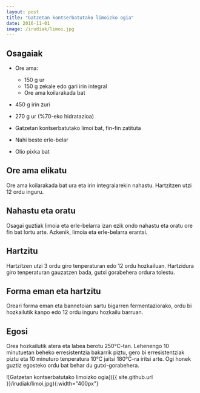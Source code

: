 ```yaml
---
layout: post
title: "Gatzetan kontserbatutako limoizko ogia"
date: 2016-11-01
image: /irudiak/limoi.jpg
---
```


##  Osagaiak

* Ore ama:
  
  * 150 g ur
  * 150 g zekale edo gari irin integral
  * Ore ama koilarakada bat

* 450 g irin zuri

* 270 g ur (%70-eko hidratazioa)

* Gatzetan kontserbatutako limoi bat, fin-fin zatituta

* Nahi beste erle-belar

* Olio pixka bat

## Ore ama elikatu

Ore ama koilarakada bat ura eta irin integralarekin nahastu. Hartzitzen utzi 12 ordu inguru. 

## Nahastu eta oratu

Osagai guztiak limoia eta erle-belarra izan ezik ondo nahastu eta
oratu ore fin bat lortu arte. Azkenik, limoia eta erle-belarra erantsi.

## Hartzitu

Hartzitzen utzi 3 ordu giro tenperaturan edo 12 ordu
hozkailuan. Hartzidura giro tenperaturan gauzatzen bada, gutxi
gorabehera ordura tolestu.

## Forma eman eta hartzitu

Oreari forma eman eta bannetoian sartu bigarren fermentaziorako, ordu
bi hozkailutik kanpo edo 12 ordu inguru hozkailu barruan.

## Egosi

Orea hozkailutik atera eta labea berotu 250&deg;C-tan. Lehenengo 10
minutuetan beheko erresistentzia bakarrik piztu, gero bi
erresistentziak piztu eta 10 minuturo tenperatura 10&deg;C jaitsi
180&deg;C-ra iritsi arte. Ogi honek guztiz egosteko ordu bat behar du
gutxi-gorabehera.

![Gatzetan kontserbatutako limoizko ogia]({{ site.github.url }}/irudiak/limoi.jpg){:width="400px"}
